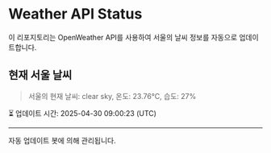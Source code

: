 
# Weather API Status

이 리포지토리는 OpenWeather API를 사용하여 서울의 날씨 정보를 자동으로 업데이트합니다.

## 현재 서울 날씨
> 서울의 현재 날씨: clear sky, 온도: 23.76°C, 습도: 27%

⏳ 업데이트 시간: 2025-04-30 09:00:23 (UTC)

---
자동 업데이트 봇에 의해 관리됩니다.
